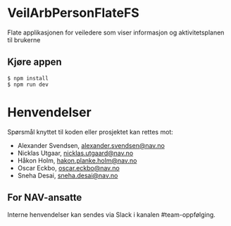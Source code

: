# VeilArbPersonFlateFS
Flate applikasjonen for veiledere som viser informasjon og aktivitetsplanen til brukerne

## Kjøre appen
```console
$ npm install
$ npm run dev
```

# Henvendelser

Spørsmål knyttet til koden eller prosjektet kan rettes mot:

* Alexander Svendsen, alexander.svendsen@nav.no
* Nicklas Utgaar, nicklas.utgaard@nav.no
* Håkon Holm, hakon.planke.holm@nav.no
* Oscar Eckbo, oscar.eckbo@nav.no
* Sneha Desai, sneha.desai@nav.no

## For NAV-ansatte

Interne henvendelser kan sendes via Slack i kanalen #team-oppfølging.